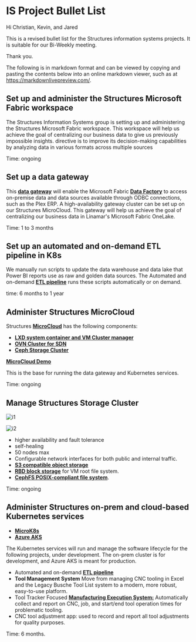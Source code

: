 # IS Project Bullet List

Hi Christian, Kevin, and Jared

This is a revised bullet list for the Structures information systems projects. It is suitable for our Bi-Weekly meeting.

Thank you.

The following is in markdown format and can be viewed by copying and pasting the contents below into an online markdown viewer, such as at <https://markdownlivepreview.com/>.

## Set up and administer the Structures Microsoft Fabric workspace

The Structures Information Systems group is setting up and administering the Structures Microsoft Fabric workspace. This workspace will help us achieve the goal of centralizing our business data to give us previously impossible insights.  directive is to improve its decision-making capabilities by analyzing data in various formats across multiple sources

Time: ongoing

## Set up a data gateway

This **[data gateway](https://learn.microsoft.com/en-us/data-integration/gateway/service-gateway-onprem)** will enable the Microsoft Fabric **[Data Factory](https://azure.microsoft.com/en-us/products/data-factory)** to access on-premise data and data sources available through ODBC connections, such as the Plex ERP. A high-availability gateway cluster can be set up on our Structures MicroCloud.  This gateway will help us achieve the goal of centralizing our business data in Linamar's Microsoft Fabric OneLake.

Time: 1 to 3 months

## Set up an automated and on-demand ETL pipeline in K8s

We manually run scripts to update the data warehouse and data lake that Power BI reports use as raw and golden data sources.  The Automated and on-demand **[ETL pipeline](https://www.informatica.com/resources/articles/what-is-etl-pipeline.html)** runs these scripts automatically or on demand.

time: 6 months to 1 year

## Administer Structures MicroCloud

Structures **[MicroCloud](https://canonical.com/microcloud)** has the following components:

- **[LXD system container and VM Cluster manager](https://documentation.ubuntu.com/lxd/stable-5.21/explanation/instances/)**
- **[OVN Cluster for SDN](https://www.ovn.org/en/architecture/)**
- **[Ceph Storage Cluster](https://docs.ceph.com/en/reef/architecture/)**

**[MicroCloud Demo](https://www.youtube.com/watch?v=M0y0hQ16YuE&t=409s)**

This is the base for running the data gateway and Kubernetes services.

Time: ongoing

## Manage Structures Storage Cluster

![i1](https://docs.ceph.com/en/reef/_images/stack.png)

![i2](https://docs.ceph.com/en/reef/_images/ditaa-db39e087bb6fb671969d38bd44c9e71ff716334d.png)

- higher availability and fault tolerance
- self-healing
- 50 nodes max
- Configurable network interfaces for both public and internal traffic.
- **[S3 compatible object storage](https://www.nakivo.com/blog/wp-content/uploads/2020/06/Accessing-files-stored-in-the-S3-bucket-from-Windows-Explorer-and-a-web-browser.webp)**
- **[RBD block storage](https://docs.ceph.com/en/reef/rbd/#ceph-block-device)** for VM root file system.
- **[CephFS POSIX-compliant file system](https://docs.ceph.com/en/squid/cephfs/)**.

Time: ongoing

## Administer Structures on-prem and cloud-based Kubernetes services

- **[MicroK8s](https://www.sysdig.com/learn-cloud-native/what-is-microk8s)**
- **[Azure AKS](https://learn.microsoft.com/en-us/azure/architecture/reference-architectures/containers/aks-microservices/aks-microservices)**

The Kubernetes services will run and manage the software lifecycle for the following projects, under development. The on-prem cluster is for development, and Azure AKS is meant for production.

- Automated and on-demand **[ETL pipeline](https://www.informatica.com/resources/articles/what-is-etl-pipeline.html)**
- **Tool Management System** Move from managing CNC tooling in Excel and the Legacy Busche Tool List system to a modern, more robust, easy-to-use platform.
- Tool Tracker Focused **[Manufacturing Execution System:](https://www.ibm.com/think/topics/mes-system)** Automatically collect and report on CNC, job, and start/end tool operation times for problematic tooling.
- CNC tool adjustment app: used to record and report all tool adjustments for quality purposes.

Time: 6 months.
